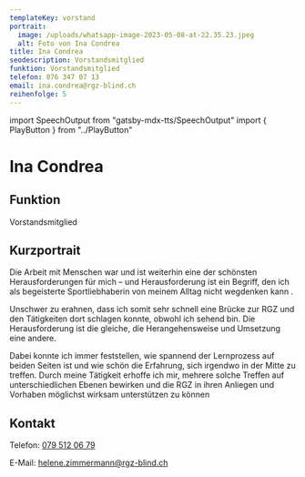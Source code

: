 ```yaml
---
templateKey: vorstand
portrait:
  image: /uploads/whatsapp-image-2023-05-08-at-22.35.23.jpeg
  alt: Foto von Ina Condrea
title: Ina Condrea
seodescription: Vorstandsmitglied
funktion: Vorstandsmitglied
telefon: 076 347 07 13
email: ina.condrea@rgz-blind.ch
reihenfolge: 5
---
```

import SpeechOutput from "gatsby-mdx-tts/SpeechOutput"
import { PlayButton } from "../PlayButton"

<SpeechOutput id="vorstand-helen-zimmermann" customPlayButton={PlayButton}>

# Ina Condrea



## Funktion

Vorstandsmitglied

## Kurzportrait
Die Arbeit mit Menschen war und ist weiterhin eine der schönsten
Herausforderungen für mich
–
und Herausforderung ist ein Begriff, den
ich als begeisterte Sportliebhaberin von meinem Alltag nicht
wegdenken
kann.

Unschwer zu erahnen, dass ich somit sehr schnell eine Brücke zur RGZ
und den Tätigkeiten dort schlagen konnte, obwohl ich sehend bin. Die
Herausforderung ist die gleiche, die Herangehensweise und Umsetzung
eine andere. 

Dabei konnte ich immer
feststellen, wie spannend der Lernprozess auf beiden Seiten ist und wie
schön die Erfahrung, sich irgendwo in der
Mitte zu treffen.
Durch meine Tätigkeit erhoffe ich mir, mehrere solche Treffen auf
unterschiedlichen Ebenen bewirken und die RGZ in ihren Anliegen
und
Vorhaben möglichst wirksam unterstützen zu können



## Kontakt

Telefon: [079 512 06 79](<tel:079 512 06 79>)

E-Mail: [helene.zimmermann@rgz-blind.ch](mailto:helene.zimmermann@rgz-blind.ch)

</SpeechOutput>